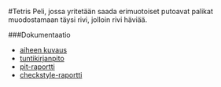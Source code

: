 #Tetris
Peli, jossa yritetään saada erimuotoiset putoavat palikat muodostamaan täysi rivi, jolloin rivi häviää.


###Dokumentaatio
* [aiheen kuvaus](dokumentaatio/aiheenKuvausJaRakenne.md)
* [tuntikirjanpito](dokumentaatio/tuntikirjanpito.md)
* [pit-raportti](https://htmlpreview.github.io/?https://github.com/inla/Tetris/blob/master/dokumentaatio/pit-raportti/201610072251/index.html)
* [checkstyle-raportti](https://htmlpreview.github.io/?https://github.com/inla/Tetris/blob/master/dokumentaatio/checkstyle-raportti/checkstyle.html)
